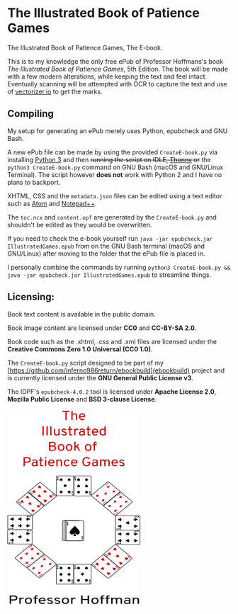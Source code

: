 # The Illustrated Book of Patience Games
The Illustrated Book of Patience Games, The E-book.

This is to my knowledge the only free ePub of Professor Hoffmans's book *The Illustrated Book of Patience Games*, 5th Edition. The book will be made with a few modern alterations, while keeping the text and feel intact. Eventually scanning will be attempted with OCR to capture the text and use of [vectorizer.io](http://www.vectorizer.io/) to get the marks.

## Compiling

My setup for generating an ePub merely uses Python, epubcheck and GNU Bash.

A new ePub file can be made by using the provided `CreateE-book.py` via installing [Python 3](https://www.python.org/downloads/) and then ~~running the script on IDLE, [Thonny](http://thonny.org/) or~~ the `python3 CreateE-book.py` command on GNU Bash (macOS and GNU/Linux Terminal). The script however **does not** work with Python 2 and I have no plans to backport.

XHTML, CSS and the `metadata.json` files can be edited using a text editor such as [Atom](https://atom.io/) and [Notepad++](https://notepad-plus-plus.org/).

The `toc.ncx` and `content.opf` are generated by the `CreateE-book.py` and shouldn't be edited as they would be overwritten.

If you need to check the e-book yourself run `java -jar epubcheck.jar IllustratedGames.epub` from on the GNU Bash terminal (macOS and GNU/Linux) after moving to the folder that the ePub file is placed in.

I personally combine the commands by running `python3 CreateE-book.py && java -jar epubcheck.jar IllustratedGames.epub` to streamline things.

## Licensing:

Book text content is available in the public domain.

Book image content are licensed under **CC0** and **CC-BY-SA 2.0**.

Book code such as the .xhtml, .css and .xml files are licensed under the **Creative Commons Zero 1.0 Universal (CC0 1.0)**.

The `CreateE-book.py` script designed to be part of my [https://github.com/inferno986return/ebookbuild](ebookbuild) project and is currently licensed under the **GNU General Public License v3**.

The IDPF's `epubcheck-4.0.2` tool is licensed under **Apache License 2.0**, **Mozilla Public License** and **BSD 3-clause License**.

<img style="text-align: center;" width="300" height="450" src="https://github.com/inferno986return/Illustrated-Patience-Games-ebook/blob/master/e-book/OEBPS/images/cover.jpg" alt="Cover"/>
